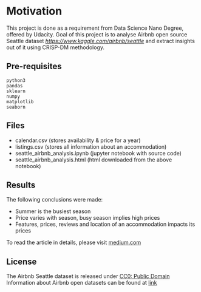 # Motivation
This project is done as a requirement from Data Science Nano Degree, offered by Udacity. 
Goal of this project is to analyse Airbnb open source Seattle dataset *https://www.kaggle.com/airbnb/seattle*
and extract insights out of it using CRISP-DM methodology.

## Pre-requisites
```
python3
pandas
sklearn
numpy
matplotlib
seaborn
```

## Files
* calendar.csv (stores availability & price for a year)
* listings.csv (stores all information about an accommodation)
* seattle_airbnb_analysis.ipynb (jupyter notebook with source code)
* seattle_airbnb_analysis.html (html downloaded from the above notebook)

## Results
The following conclusions were made:
* Summer is the busiest season
* Price varies with season, busy season implies high prices
* Features, prices, reviews and location of an accommodation impacts its prices

To read the article in details, please visit [medium.com](https://medium.com/@gsn.06081990/know-your-seattle-7b4d4d210370)

## License
The Airbnb Seattle dataset is released under [CC0: Public Domain](https://creativecommons.org/publicdomain/zero/1.0/)
Information about Airbnb open datasets can be found at [link](http://insideairbnb.com/about.html)